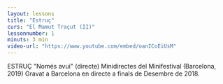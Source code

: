 ```yaml
---
layout: lessons
title: "Estruç"
curs: "El Mamut Traçut (II)"
lessonnumber: 1
minuts: 3 min
video-url: "https://www.youtube.com/embed/oanICoEiUsM"
---
```


ESTRUÇ "Només avui" (directe) 
Minidirectes del Minifestival (Barcelona, 2019) 
Gravat a Barcelona en directe a finals de Desembre de 2018. 